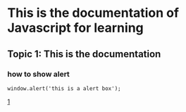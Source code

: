# This is the documentation of Javascript for learning
## Topic 1: This is the documentation
### how to show alert
```
window.alert('this is a alert box');
```
[1](https://user-images.githubusercontent.com/95132255/143727841-e3a7160c-21a7-4580-b0e8-cf566b0800e7.png)
